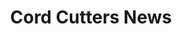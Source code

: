---
blog: https://cordcuttersnews.com/category/blog
facebook: https://facebook.com/CordCuttersNews
logohandle: cordcuttersnews
sort: cordcuttersnews
title: Cord Cutters News
twitter: https://x.com/CordCuttersNews
website: https://www.cordcuttersnews.com/
youtube: https://youtube.com/cordcuttersnews
---